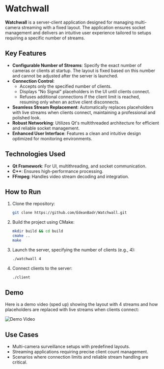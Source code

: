 
# Watchwall

**Watchwall** is a server-client application designed for managing multi-camera streaming with a fixed layout. The application ensures socket management and delivers an intuitive user experience tailored to setups requiring a specific number of streams.

## Key Features
- **Configurable Number of Streams**: Specify the exact number of cameras or clients at startup. The layout is fixed based on this number and cannot be adjusted after the server is launched.
- **Connection Control**: 
  - Accepts only the specified number of clients.
  - Displays "No Signal" placeholders in the UI until clients connect.
  - Refuses additional connections if the client limit is reached, resuming only when an active client disconnects.
- **Seamless Stream Replacement**: Automatically replaces placeholders with live streams when clients connect, maintaining a professional and polished look.
- **Robust Networking**: Utilizes Qt's multithreaded architecture for efficient and reliable socket management.
- **Enhanced User Interface**: Features a clean and intuitive design optimized for monitoring environments.

## Technologies Used
- **Qt Framework**: For UI, multithreading, and socket communication.
- **C++**: Ensures high-performance processing.
- **FFmpeg**: Handles video stream decoding and integration.

## How to Run
1. Clone the repository:
   ```bash
   git clone https://github.com/EdeanBadr/Watchwall.git
   ```
2. Build the project using CMake:
   ```bash
   mkdir build && cd build
   cmake ..
   make
   ```
3. Launch the server, specifying the number of clients (e.g., 4):
   ```bash
   ./watchwall 4
   ```
4. Connect clients to the server:
   ```bash
   ./client
   ```
## Demo
Here is a demo video (sped up) showing the layout with 4 streams and how placeholders are replaced with live streams when clients connect:

![Demo Video](4streamsDemo.gif)

## Use Cases
- Multi-camera surveillance setups with predefined layouts.
- Streaming applications requiring precise client count management.
- Scenarios where connection limits and reliable stream handling are critical.
